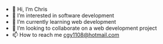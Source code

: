 - 👋 Hi, I’m Chris
- 👀 I’m interested in software development
- 🌱 I’m currently learning web development
- 💞️ I’m looking to collaborate on a web development project
- 📫 How to reach me cgy1108@hotmail.com

<!---
cgy1108/cgy1108 is a ✨ special ✨ repository because its `README.md` (this file) appears on your GitHub profile.
You can click the Preview link to take a look at your changes.
--->
